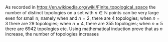 As recorded in https://en.wikipedia.org/wiki/Finite_topological_space the number of distinct topologies on a set with $n \in \mathbb{N}$ points can be very large even for small n; namely when and $n = 2$, there are 4 topologies; when $n = 3$ there are 29 topologies; when $n = 4$, there are 355 topologies; when $n = 5$ there are 6942 topologies etc. Using mathematical induction prove that as $n$ increase, the number of topologies increases